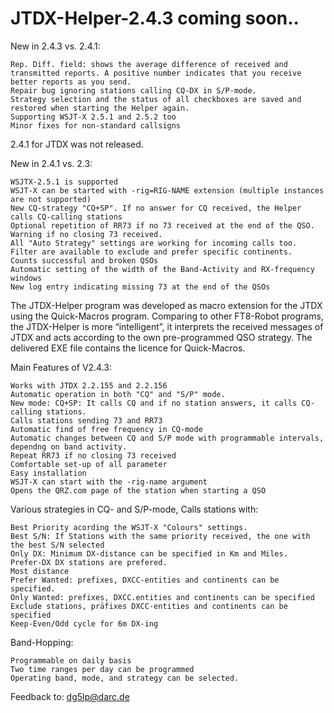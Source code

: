 # JTDX-Helper-2.4.3 coming soon..

New in 2.4.3 vs. 2.4.1:

    Rep. Diff. field: shows the average difference of received and transmitted reports. A positive number indicates that you receive better reports as you send.
    Repair bug ignoring stations calling CQ-DX in S/P-mode.
    Strategy selection and the status of all checkboxes are saved and restored when starting the Helper again.
    Supporting WSJT-X 2.5.1 and 2.5.2 too
    Minor fixes for non-standard callsigns

2.4.1 for JTDX was not released.  

New in 2.4.1 vs. 2.3:

    WSJTX-2.5.1 is supported
    WSJT-X can be started with -rig=RIG-NAME extension (multiple instances are not supported)
    New CQ-strategy "CQ+SP". If no answer for CQ received, the Helper calls CQ-calling stations
    Optional repetition of RR73 if no 73 received at the end of the QSO. Warning if no closing 73 received.
    All "Auto Strategy" settings are working for incoming calls too.
    Filter are available to exclude and prefer specific continents.
    Counts successful and broken QSOs
    Automatic setting of the width of the Band-Activity and RX-frequency windows
    New log entry indicating missing 73 at the end of the QSOs


The JTDX-Helper program was developed as macro extension for the JTDX using the Quick-Macros program. Comparing to other FT8-Robot programs, the JTDX-Helper is more “intelligent”, it interprets the received messages of JTDX and acts according to the own pre-programmed QSO strategy. The delivered EXE file contains the licence for Quick-Macros.

Main Features of V2.4.3:

    Works with JTDX 2.2.155 and 2.2.156
    Automatic operation in both "CQ" and "S/P" mode.
    New mode: CQ+SP: It calls CQ and if no station answers, it calls CQ-calling stations.
    Calls stations sending 73 and RR73
    Automatic find of free frequency in CQ-mode
    Automatic changes between CQ and S/P mode with programmable intervals, dependng on band activity.
    Repeat RR73 if no closing 73 received
    Comfortable set-up of all parameter
    Easy installation
    WSJT-X can start with the -rig-name argument
    Opens the QRZ.com page of the station when starting a QSO

Various strategies in CQ- and S/P-mode, Calls stations with:

    Best Priority acording the WSJT-X "Colours" settings.
    Best S/N: If Stations with the same priority received, the one with the best S/N selected
    Only DX: Minimum DX-distance can be specified in Km and Miles.
    Prefer-DX DX stations are prefered.
    Most distance
    Prefer Wanted: prefixes, DXCC-entities and continents can be specified.
    Only Wanted: prefixes, DXCC.entities and continents can be specified
    Exclude stations, präfixes DXCC-entities and continents can be specified
    Keep-Even/Odd cycle for 6m DX-ing

Band-Hopping:

    Programmable on daily basis
    Two time ranges per day can be programmed
    Operating band, mode, and strategy can be selected.

Feedback to: dg5lp@darc.de
